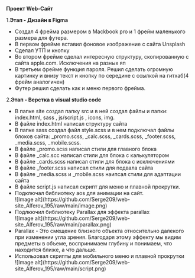 <b>Проект Web-Сайт</b>

  
1.<b>Этап - Дизайн в Figma</b>
  
  <ul>
  <li>Создал 4 фрейма размером в Mackbook pro  и 1 фрейм маленького размера для футера.</li>
  <li>В первом фрейме вставил фоновое изображение с сайта Unsplash</li>
  <li>Сделал УТП и кнопку</li>
<li>Во втором фрейме сделал интересную структуру, скопированную с сайта apple.com. Исключения на разных яп</li>
<li>В третьем фрейме  функция пароля. Решил сделать огромную картинку и внизу текст и кнопку по середине с ссылкой на гитхаб(4 фрейм аналогичен)</li>
  <li>Футер решил сделать как и меню первого фрейма.</li>
</ul>


2.<b>Этап - Верстка в visual studio code</b>

<ul>
<li>В папке site создал папку src и в ней создал файлы и папки: index.html,  sass , js/script.js , icons, img.</li>
  <li>В файле index.html написал структуру сайта</li>
<li>В папке sass создал файл style.scss и в нем подключал файлы блоков сайта: _promo.scss, _calc.scss, _cards.scss, _footer.scss, _media.scss, _mobile.scss.</li>
  <li>В  файле _promo.scss написал стили для главного блока</li>
  <li>В файле _calc.scc написал стили для блока с калькулятором</li>
  <li>В файле _cards.scss написал стили для блока с исключениями</li>
  <li>В файле _footer.scss написал стили для подвала сайта</li>
  <li>В файле _media.scss и _mobile.scss наипсал стили для адаптации сайта</li>
  <li>В файле script.js написал скрипт для меню и плавной прокрутки.</li>
  <li>Подключал библиотеку aos для анимации на сайт.</li>
  ![Image alt](https://github.com/Serge209/web-site_Alferov_195/raw/main/image.png)
  <li>Подлкючил библиотеку Parallax для эффекта parallax</li>
  ![Image alt](https://github.com/Serge209/web-site_Alferov_195/raw/main/parallax.png)
  <li>Parallax - Это смещение близкого объекта относительно далекого при изменении угла зрения. Благодаря этому эффекту мы видим предметы в объеме, воспринимаем глубину и понимаем, что находится ближе, а что дальше.</li>
  <li>Использовал скрипты для мобильного меню и плавной прокрутки</li>
   ![Image alt](https://github.com/Serge209/web-site_Alferov_195/raw/main/script.png)
  
 
</ul>
